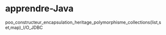 # apprendre-Java
poo_constructeur_encapsulation_heritage_polymorphisme_collections(list,set,map)_I/O_JDBC
